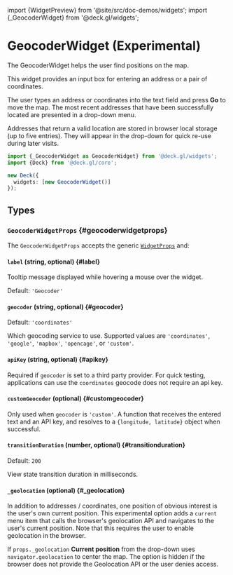 import {WidgetPreview} from '@site/src/doc-demos/widgets';
import {_GeocoderWidget} from '@deck.gl/widgets';

# GeocoderWidget (Experimental)

The GeocoderWidget helps the user find positions on the map.

This widget provides an input box for entering an address or a pair of coordinates.

The user types an address or coordinates into the text field and press **Go** to move the map.  The most recent addresses that have been successfully located are  presented in a drop-down menu. 

Addresses that return a valid location are stored in browser local storage (up to five entries). They will appear in the drop-down for quick re-use during later visits.

<WidgetPreview cls={_GeocoderWidget}/>

```ts
import {_GeocoderWidget as GeocoderWidget} from '@deck.gl/widgets';
import {Deck} from '@deck.gl/core';

new Deck({
  widgets: [new GeocoderWidget()]
});
```

## Types

### `GeocoderWidgetProps` {#geocoderwidgetprops}

The `GeocoderWidgetProps` accepts the generic [`WidgetProps`](../core/widget.md#widgetprops) and:

#### `label` (string, optional) {#label}

Tooltip message displayed while hovering a mouse over the widget.

Default: `'Geocoder'`

#### `geocoder` (string, optional) {#geocoder}

Default: `'coordinates'`

Which geocoding service to use. Supported values are `'coordinates'`, `'google'`, `'mapbox'`, `'opencage'`, or `'custom'`.

#### `apiKey` (string, optional) {#apikey}

Required if `geocoder` is set to a third party provider. For quick testing, applications can use the  `coordinates` geocode does not require an api key.

#### `customGeocoder` (optional) {#customgeocoder}

Only used when `geocoder` is `'custom'`. A function that receives the entered text and an API key, and resolves to a `{longitude, latitude}` object when successful.

#### `transitionDuration` (number, optional) {#transitionduration}

Default: `200`

View state transition duration in milliseconds.

#### `_geolocation` (optional) {#_geolocation}

In addition to addresses / coordinates, one position of obvious interest is the user's own current position. This experimental option adds a `current` menu item that calls the browser's geolocation API and navigates to the user's current position. Note that this requires the user to enable geolocation in the browser.

If `props._geolocation` **Current position** from the drop-down uses `navigator.geolocation` to center the map. The option is hidden if the browser does not provide the Geolocation API or the user denies access.

